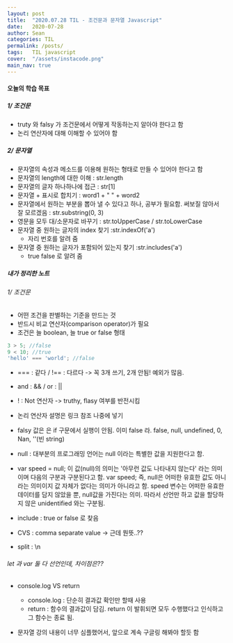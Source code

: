 ```yaml
---
layout: post
title:  "2020.07.28 TIL - 조건문과 문자열 Javascript"
date:   2020-07-28
author: Sean
categories: TIL
permalink: /posts/
tags:	TIL javascript
cover:  "/assets/instacode.png"
main_nav: true
---
```

#### 오늘의 학습 목표
##### 1/ 조건문
- truty 와 falsy 가 조건문에서 어떻게 작동하는지 알아야 한다고 함
- 논리 연산자에 대해 이해할 수 있어야 함
##### 2/ 문자열
- 문자열의 속성과 메소드를 이용해 원하는 형태로 만들 수 있어야 한다고 함
- 문자열의 length에 대한 이해 : str.length
- 문자열의 글자 하나하나에 접근 : str[1]
- 문자열 + 표시로 합치기 : word1 + " " + word2
- 문자열에서 원하는 부분을 뽑아 낼 수 있다고 하나, 공부가 필요함. 써보질 않아서 잘 모르겠음 : str.substring(0, 3)
- 영문을 모두 대/소문자로 바꾸기 : str.toUpperCase / str.toLowerCase
- 문자열 중 원하는 글자의 index 찾기 :str.indexOf('a')
  - 자리 번호를 알려 줌 
- 문자열 중 원하는 글자가 포함되어 있는지 찾기 :str.includes('a')
  - true false 로 알려 줌 

##### 내가 정리한 노트
###### 1/ 조건문
- 어떤 조건을 판별하는 기준을 만드는 것
- 반드시 비교 연산자(comparison operator)가 필요
- 조건은 늘 boolean, 늘 true or false 형태
```javascript
3 > 5; //false
9 < 10; //true
'hello' === 'world'; //false
```

- === : 같다 / !== : 다르다 -> 꼭 3개 쓰기, 2개 안됨! 예외가 많음.

- and : && / or : ||

- ! : Not 연산자 -> truthy, flasy 여부를 반전시킴

- 논리 연산자 설명은 링크 참조 나중에 넣기

- falsy 값은 은 if 구문에서 실행이 안됨. 이미 false 라.
 false, null, undefined, 0, Nan, ''(빈 string)

- null : 대부분의 프로그래밍 언어는 null 이라는 특별한 값을 지원한다고 함.
- var speed = null;
 이 값(null)의 의미는 '아무런 값도 나타내지 않는다' 라는 의미이며 다음의 구분과 구분된다고 함.
 var speed;
 즉, null은 어떠한 유효한 값도 아니라는 의미이지 값 자체가 없다는 의미가 아니라고 함. speed 변수는 어떠한 유효한 데이터를 담지 않았을 뿐, null값을 가진다는 의미. 따라서 선언만 하고 값을 할당하지 않은 unidentified 와는 구분됨.

- include : true or false 로 찾음

- CVS : comma separate value -> 근데 뭔뜻..??

- split : \n

###### let 과 var 둘 다 선언인데, 차이점은??

- console.log VS return
  - console.log : 단순히 결과값 확인만 할때 사용 
  - return : 함수의 결과값이 담김. return 이 발휘되면 모두 수행했다고 인식하고 그 함수는 종료 됨. 

- 문자열
 강의 내용이 너무 심플했어서, 앞으로 계속 구글링 해봐야 할듯 함